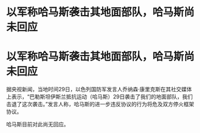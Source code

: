 # 以军称哈马斯袭击其地面部队，哈马斯尚未回应

# 以军称哈马斯袭击其地面部队，哈马斯尚未回应

据央视新闻，当地时间29日，以色列国防军发言人乔纳森·康里克斯在其社交媒体上表示，“巴勒斯坦伊斯兰抵抗运动（哈马斯）29日袭击了我们的地面部队，我们击退了这次袭击。”发言人称，哈马斯的进一步违反协议的行为将危及双方停火框架协议。

哈马斯目前对此尚无回应。

